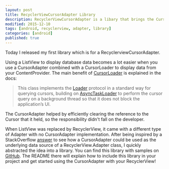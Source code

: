 ```yaml
---
layout: post
title: RecyclerViewCursorAdapter Library
description: RecyclerViewCursorAdapter is a libary that brings the CursorAdapter to the Recyclerview.
modified: 2015-12-10
tags: [android, recyclerview, adapter, library]
categories: [android]
published: true
---
```


Today I released my first library which is for a RecyclerviewCursorAdapter.

Using a ListView to display database data becomes a lot easier when you use a CursorAdapter combined with a CursorLoader to display data from your ContentProvider. The main benefit of [CursorLoader](http://developer.android.com/intl/pt-br/reference/android/content/CursorLoader.html) is explained in the docs:

<!--more-->

> This class implements the [Loader](http://developer.android.com/intl/pt-br/reference/android/content/Loader.html) protocol in a standard way for querying cursors, building on [AsyncTaskLoader](http://developer.android.com/reference/android/content/AsyncTaskLoader.html) to perform the cursor query on a background thread so that it does not block the application’s UI.

The CursorAdapter helped by efficiently clearing the reference to the Cursor that it held, so the responsibility didn't fall on the developer.

When ListView was replaced by RecyclerView, it came with a different type of Adapter with no CursorAdapter implementation. After being inspired by a StackOverflow [answer](http://stackoverflow.com/a/27732748/3131147) to see how a CursorAdapter could be used as the underlying data source of a RecyclerView.Adapter class, I quickly abstracted the idea into a library. You can find this library with samples on [GitHub](https://github.com/androidessence/RecyclerViewCursorAdapter). The README there will explain how to include this library in your project and get started using the CursorAdapter with your RecyclerView!